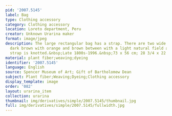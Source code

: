 ```yaml
---
pid: '2007.5145'
label: Bag
type: Clothing accessory
category: Clothing accessory
location: Loreto department, Peru
creator: Unknown Urarina maker
format: image/jpeg
description: The large rectangular bag has a strap. There are two wide stripes of
  dark brown with orange and brown between with a light natural field and strap. The
  strap is knotted.&nbsp;Late 1800s-1996.&nbsp;73 x 56 cm; 28 3/4 x 22 1/16 in
material: plant fiber;weaving;dyeing
identifier: '2007.5145'
language: English
source: Spencer Museum of Art; Gift of Bartholomew Dean
subject: Plant fiber;Weaving;Dyeing;Clothing accessory
display_template: image
order: '082'
layout: urarina_item
collection: urarina
thumbnail: img/derivatives/simple/2007.5145/thumbnail.jpg
full: img/derivatives/simple/2007.5145/fullwidth.jpg
---
```

